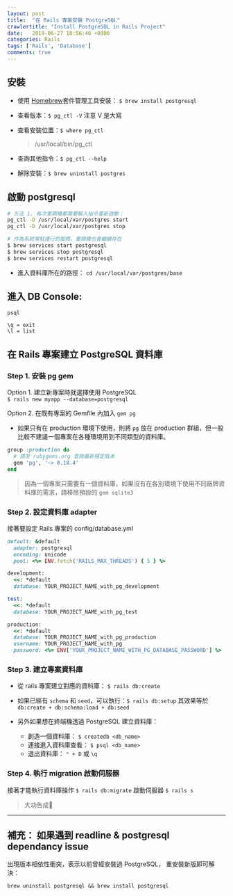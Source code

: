 ```yaml
---
layout: post
title:  "在 Rails 專案安裝 PostgreSQL"
crawlertitle: "Install PostgreSQL in Rails Project"
date:   2019-06-27 10:56:46 +0800
categories: Rails
tags: ['Rails', 'Database']
comments: true
---
```

## 安裝

- 使用 [Homebrew](https://brew.sh/index_zh-tw
)套件管理工具安裝：
`$ brew install postgresql`

- 查看版本：`$ pg_ctl -V` 注意 V 是大寫 

- 查看安裝位置：`$ where pg_ctl` 
  > /usr/local/bin/pg_ctl
- 查詢其他指令：`$ pg_ctl --help`
- 解除安裝：`$ brew uninstall postgres`

## 啟動 postgresql

```bash
# 方法 1. 每次重開機都需要輸入指令重新啟動：
pg_ctl -D /usr/local/var/postgres start
pg_ctl -D /usr/local/var/postgres stop

# 作為系統常駐運行的服務，重開機也會繼續存在
$ brew services start postgresql
$ brew services stop postgresql
$ brew services restart postgresql
```

- 進入資料庫所在的路徑：
`cd /usr/local/var/postgres/base` 

## 進入 DB Console:

`psql`

```
\q = exit
\l = list
```

## 在 Rails 專案建立 PostgreSQL 資料庫

### Step 1. 安裝 pg gem
Option 1. 建立新專案時就選擇使用 PostgreSQL  
`$ rails new myapp --database=postgresql`

Option 2. 
在既有專案的 Gemfile 內加入 `gem pg`

- 如果只有在 production 環境下使用，則將 `pg` 放在 production 群組，但一般比較不建議一個專案在各種環境用到不同類型的資料庫。

```ruby
group :production do
  # 請至 rubygems.org 查詢最新穩定版本
  gem 'pg', '~> 0.18.4' 
end
```

> 因為一個專案只需要有一個資料庫，如果沒有在各別環境下使用不同廠牌資料庫的需求，請移除預設的 `gem sqlite3`

### Step 2. 設定資料庫 adapter
接著要設定 Rails 專案的 config/database.yml

```ruby
default: &default
  adapter: postgresql
  encoding: unicode
  pool: <%= ENV.fetch('RAILS_MAX_THREADS') { 5 } %>

development:
  <<: *default
  database: YOUR_PROJECT_NAME_with_pg_development

test:
  <<: *default
  database: YOUR_PROJECT_NAME_with_pg_test

production:
  <<: *default
  database: YOUR_PROJECT_NAME_with_pg_production
  username: YOUR_PROJECT_NAME_with_pg
  password: <%= ENV['YOUR_PROJECT_NAME_WITH_PG_DATABASE_PASSWORD'] %>
```

### Step 3. 建立專案資料庫
- 從 rails 專案建立對應的資料庫：
  `$ rails db:create`

- 如果已經有 `schema` 和 `seed`，可以執行：`$ rails db:setup`
  其效果等於 `db:create + db:schema:load + db:seed`

- 另外如果想在終端機透過 PostgreSQL 建立資料庫：
  - 創造一個資料庫：
`$ createdb <db_name>`
  - 連接進入資料庫查看： `$ psql <db_name>`
  - 退出資料庫： `⌃ + D` 或 `\q`

### Step 4. 執行 migration 啟動伺服器
接著才能執行資料庫操作 `$ rails db:migrate`
啟動伺服器 `$ rails s`

> 大功告成🙌
---

## 補充： 如果遇到 readline & postgresql dependancy issue

出現版本相依性衝突，表示以前曾經安裝過 PostgreSQL， 重安裝新版即可解決：

`brew uninstall postgresql && brew install postgresql`
